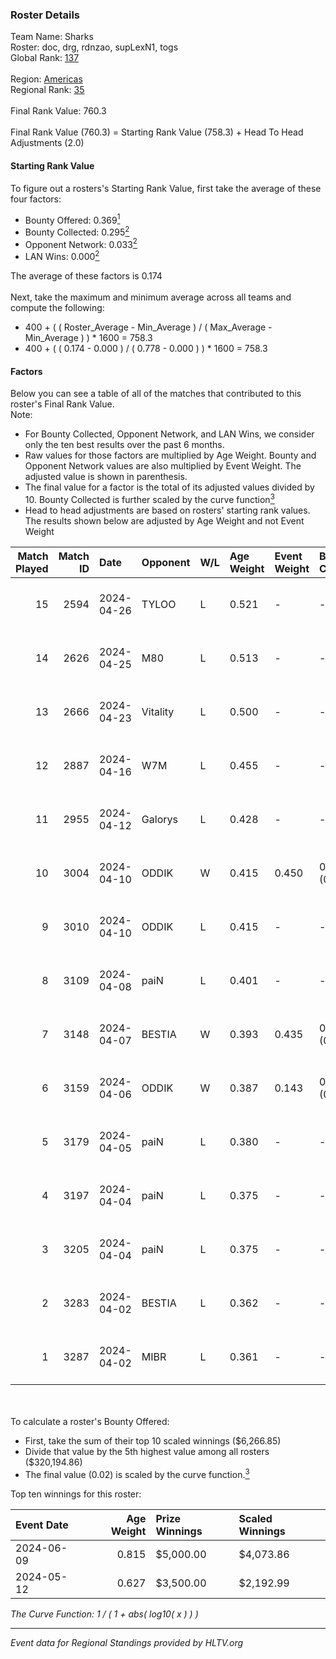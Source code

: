 ### Roster Details<br />
Team Name: Sharks<br />
Roster: doc, drg, rdnzao, supLexN1, togs<br />
Global Rank: [137](../standings_global.md)<br />
<br />
Region: [Americas]( ../standings_americas.md)<br />
Regional Rank: [35]( ../standings_americas.md)<br />
<br />
Final Rank Value:  760.3<br />
<br />
Final Rank Value (760.3) = Starting Rank Value (758.3) + Head To Head Adjustments (2.0)<br />

#### Starting Rank Value<br />
To figure out a rosters's Starting Rank Value, first take the average of these four factors:<br />
- Bounty Offered: 0.369[<sup>1</sup>](#table2)
- Bounty Collected: 0.295[<sup>2</sup>](#table1)
- Opponent Network: 0.033[<sup>2</sup>](#table1)
- LAN Wins: 0.000[<sup>2</sup>](#table1)

The average of these factors is 0.174<br />
<br />
Next, take the maximum and minimum average across all teams and compute the following:<br />
- 400 + ( ( Roster_Average - Min_Average ) / ( Max_Average - Min_Average ) ) * 1600 = 758.3
- 400 + ( ( 0.174 - 0.000 ) / ( 0.778 - 0.000 ) ) * 1600 = 758.3


#### Factors<br />
Below you can see a table of all of the matches that contributed to this roster's Final Rank Value.<br />
Note:<br />

- For Bounty Collected, Opponent Network, and LAN Wins, we consider only the ten best results over the past 6 months.
- Raw values for those factors are multiplied by Age Weight. Bounty and Opponent Network values are also multiplied by Event Weight. The adjusted value is shown in parenthesis.
- The final value for a factor is the total of its adjusted values divided by 10. Bounty Collected is further scaled by the curve function[<sup>3</sup>](#curveFunction)
- Head to head adjustments are based on rosters' starting rank values. The results shown below are adjusted by Age Weight and not Event Weight
<span id="table1"></span><br />


| Match Played | Match ID | Date       | Opponent | W/L | Age Weight | Event Weight | Bounty Collected | Opponent Network | LAN Wins  | H2H Adj. | Roster                            |
| -: | -: | :- | :- | :- | :- | :- | :- | :- | :- | -: | :- |
|           15 |     2594 | 2024-04-26 | TYLOO    | L   | 0.521      | -            | -                | -                | -         |    -8.13 | doc, drg, rdnzao, supLexN1, togs  |
|           14 |     2626 | 2024-04-25 | M80      | L   | 0.513      | -            | -                | -                | -         |    -1.12 | doc, drg, rdnzao, supLexN1, togs  |
|           13 |     2666 | 2024-04-23 | Vitality | L   | 0.500      | -            | -                | -                | -         |    -0.04 | doc, drg, rdnzao, supLexN1, togs  |
|           12 |     2887 | 2024-04-16 | W7M      | L   | 0.455      | -            | -                | -                | -         |    -5.96 | doc, drg, rdnzao, supLexN1, togs  |
|           11 |     2955 | 2024-04-12 | Galorys  | L   | 0.428      | -            | -                | -                | -         |    -4.47 | doc, drg, rdnzao, supLexN1, togs  |
|           10 |     3004 | 2024-04-10 | ODDIK    | W   | 0.415      | 0.450        | 0.099 (0.019)    | 0.805 (0.151)    | 0 (0.000) |     9.73 | doc, drg, lukiz, rdnzao, supLexN1 |
|            9 |     3010 | 2024-04-10 | ODDIK    | L   | 0.415      | -            | -                | -                | -         |    -3.37 | doc, drg, lukiz, rdnzao, supLexN1 |
|            8 |     3109 | 2024-04-08 | paiN     | L   | 0.401      | -            | -                | -                | -         |    -0.35 | doc, drg, rdnzao, supLexN1, togs  |
|            7 |     3148 | 2024-04-07 | BESTIA   | W   | 0.393      | 0.435        | 0.096 (0.016)    | 0.776 (0.132)    | 0 (0.000) |     9.63 | doc, drg, rdnzao, supLexN1, togs  |
|            6 |     3159 | 2024-04-06 | ODDIK    | W   | 0.387      | 0.143        | 0.099 (0.005)    | 0.805 (0.045)    | 0 (0.000) |     9.52 | doc, drg, gafolo, supLexN1, togs  |
|            5 |     3179 | 2024-04-05 | paiN     | L   | 0.380      | -            | -                | -                | -         |    -0.29 | doc, drg, gafolo, supLexN1, togs  |
|            4 |     3197 | 2024-04-04 | paiN     | L   | 0.375      | -            | -                | -                | -         |    -0.28 | doc, drg, gafolo, supLexN1, togs  |
|            3 |     3205 | 2024-04-04 | paiN     | L   | 0.375      | -            | -                | -                | -         |    -0.28 | doc, drg, gafolo, supLexN1, togs  |
|            2 |     3283 | 2024-04-02 | BESTIA   | L   | 0.362      | -            | -                | -                | -         |    -2.33 | doc, drg, rdnzao, supLexN1, togs  |
|            1 |     3287 | 2024-04-02 | MIBR     | L   | 0.361      | -            | -                | -                | -         |    -0.30 | doc, drg, rdnzao, supLexN1, togs  |

<br />
<span id="table2"></span><br />
To calculate a roster's Bounty Offered:<br />

- First, take the sum of their top 10 scaled winnings ($6,266.85)
- Divide that value by the 5th highest value among all rosters ($320,194.86)
- The final value (0.02) is scaled by the curve function.[<sup>3</sup>](#curveFunction)

Top ten winnings for this roster:<br />

| Event Date | Age Weight | Prize Winnings | Scaled Winnings |
| :- | -: | :- | :- |
| 2024-06-09 |      0.815 | $5,000.00      | $4,073.86       |
| 2024-05-12 |      0.627 | $3,500.00      | $2,192.99       |


<span id="curveFunction"></span>_The Curve Function: 1 / ( 1 + abs( log10( x ) ) )_<br />

---
_Event data for Regional Standings provided by HLTV.org_<br />
